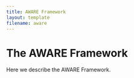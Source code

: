 ```yaml
---
title: AWARE Framework
layout: template
filename: aware
---
```


# The AWARE Framework

Here we describe the AWARE Framework.

